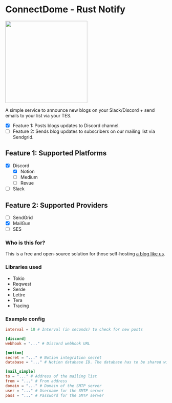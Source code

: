 # ConnectDome - Rust Notify

<img src="https://user-images.githubusercontent.com/41021374/167411018-51939385-d919-4406-bee2-0969aa1c8b9e.png" width="256">

A simple service to announce new blogs on your Slack/Discord + send emails to your list via your TES.

* [x] Feature 1: Posts blogs updates to Discord channel.
* [ ] Feature 2: Sends blog updates to subscribers on our mailing list via Sendgrid.

## Feature 1: Supported Platforms

* [x] Discord
  + [x] Notion
  + [ ] Medium
  + [ ] Revue

* [ ] Slack

## Feature 2: Supported Providers

* [ ] SendGrid
* [x] MailGun
* [ ] SES

### Who is this for?

This is a free and open-source solution for those self-hosting [a blog like us](https://blog.connectdome.com).

### Libraries used

* Tokio
* Reqwest
* Serde
* Lettre
* Tera
* Tracing

### Example config

```toml
interval = 10 # Interval (in seconds) to check for new posts

[discord]
webhook = "..." # Discord webhook URL

[notion]
secret = "..." # Notion integration secret
database = "..." # Notion database ID. The database has to be shared with the integration.

[mail_simple]
to = "..." # Address of the mailing list
from = "..." # From address
domain = "..." # Domain of the SMTP server
user = "..." # Username for the SMTP server
pass = "..." # Password for the SMTP server
```
